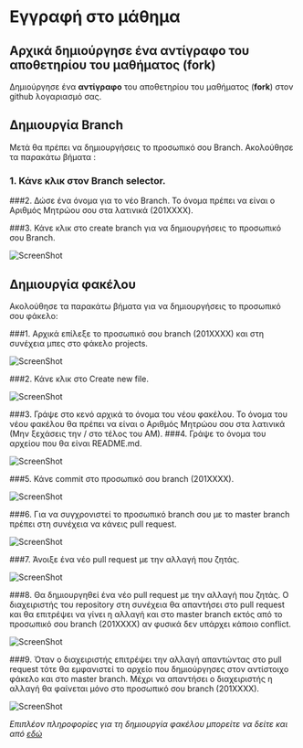 # Εγγραφή στο μάθημα

## Αρχικά δημιούργησε ένα αντίγραφο του αποθετηρίου του μαθήματος (fork)
Δημιούργησε ένα **αντίγραφο** του αποθετηρίου του μαθήματος (**fork**) στον github λογαριασμό σας.

## Δημιουργία Branch

Μετά θα πρέπει να δημιουργήσεις το προσωπικό σου Branch. Ακολούθησε τα παρακάτω βήματα :

### 1. Κάνε κλικ στον Branch selector.

###2. Δώσε ένα όνομα για το νέο Branch. Το όνομα πρέπει να είναι ο Αριθμός Μητρώου σου στα λατινικά (201XXXX).

###3. Κάνε κλικ στο create branch για να δημιουργήσεις το προσωπικό σου Branch.

![ScreenShot](/help/images/1.png)


## Δημιουργία φακέλου

Ακολούθησε τα παρακάτω βήματα για να δημιουργήσεις το προσωπικό σου φάκελο:

###1. Αρχικά επίλεξε το προσωπικό σου branch (201XXXX) και στη συνέχεια μπες στο φάκελο projects.

![ScreenShot](/help/images/2.png)

###2. Κάνε κλικ στο Create new file.

![ScreenShot](/help/images/3.png)

###3. Γράψε στο κενό αρχικά το όνομα του νέου φακέλου. Το όνομα του νέου φακέλου θα πρέπει να είναι ο Αριθμός Μητρώου σου στα λατινικά (Μην ξεχάσεις την / στο τέλος του ΑΜ).
###4. Γράψε το όνομα του αρχείου που θα είναι README.md.

![ScreenShot](/help/images/4.png)

###5. Κάνε commit στο προσωπικό σου branch (201XXXX).

![ScreenShot](/help/images/5.png)

###6. Για να συγχρονιστεί το προσωπικό branch σου με το master branch πρέπει στη συνέχεια να κάνεις pull request.

![ScreenShot](/help/images/6.png)

###7. Άνοιξε ένα νέο pull request με την αλλαγή που ζητάς.

![ScreenShot](/help/images/7.png)

###8. Θα δημιουργηθεί ένα νέο pull request με την αλλαγή που ζητάς. Ο διαχειριστής του repository στη συνέχεια θα απαντήσει στο pull request και θα επιτρέψει να γίνει η αλλαγή και στο master branch εκτός από το προσωπικό σου branch (201XXXX) αν φυσικά δεν υπάρχει κάποιο conflict.

![ScreenShot](/help/images/8.png)

###9. Όταν ο διαχειριστής επιτρέψει την αλλαγή απαντώντας στο pull request τότε θα εμφανιστεί το αρχείο που δημιούργησες στον αντίστοιχο φάκελο και στο master branch. Μέχρι να απαντήσει ο διαχειριστής η αλλαγή θα φαίνεται μόνο στο προσωπικό σου branch (201XXXX).

![ScreenShot](/help/images/9.png)

_Επιπλέον πληροφορίες για τη δημιουργία φακέλου μπορείτε να δείτε και από [εδώ](http://stackoverflow.com/questions/18773598/creating-folders-inside-github-com-repo-without-using-git)_
